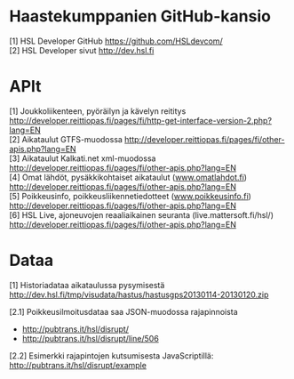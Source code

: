 Haastekumppanien GitHub-kansio
==============================
[1] HSL Developer GitHub https://github.com/HSLdevcom/ <br>
[2] HSL Developer sivut http://dev.hsl.fi

APIt
====
[1] Joukkoliikenteen, pyöräilyn ja kävelyn reititys http://developer.reittiopas.fi/pages/fi/http-get-interface-version-2.php?lang=EN <br>
[2] Aikataulut GTFS-muodossa http://developer.reittiopas.fi/pages/fi/other-apis.php?lang=EN <br>
[3] Aikataulut Kalkati.net xml-muodossa http://developer.reittiopas.fi/pages/fi/other-apis.php?lang=EN <br>
[4] Omat lähdöt, pysäkkikohtaiset aikataulut (www.omatlahdot.fi) http://developer.reittiopas.fi/pages/fi/other-apis.php?lang=EN<br>
[5] Poikkeusinfo, poikkeusliikennetiedotteet (www.poikkeusinfo.fi) http://developer.reittiopas.fi/pages/fi/other-apis.php?lang=EN<br>
[6] HSL Live, ajoneuvojen reaaliaikainen seuranta (live.mattersoft.fi/hsl/) http://developer.reittiopas.fi/pages/fi/other-apis.php?lang=EN<br>

Dataa
=====
[1] Historiadataa aikataulussa pysymisestä <br>
http://dev.hsl.fi/tmp/visudata/hastus/hastusgps20130114-20130120.zip <br>

[2.1] Poikkeusilmoitusdataa saa JSON-muodossa rajapinnoista <br>
* http://pubtrans.it/hsl/disrupt/ <br>
* http://pubtrans.it/hsl/disrupt/line/506 <br>

[2.2] Esimerkki rajapintojen kutsumisesta JavaScriptillä: <br>
http://pubtrans.it/hsl/disrupt/example
